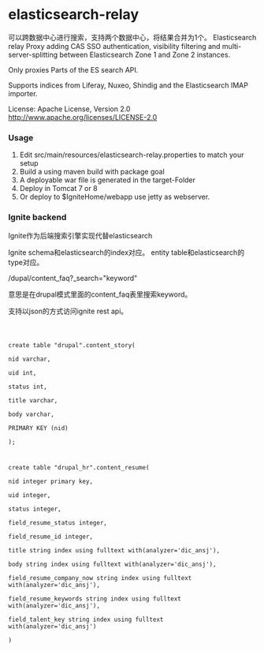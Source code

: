 # elasticsearch-relay

可以跨数据中心进行搜索，支持两个数据中心，将结果合并为1个。
Elasticsearch relay Proxy adding CAS SSO authentication,   visibility filtering and multi-server-splitting between Elasticsearch Zone 1 and Zone 2 instances.

Only proxies Parts of the ES search API.

Supports indices from Liferay,   Nuxeo,   Shindig and the Elasticsearch IMAP importer.

License: Apache License,   Version 2.0 http://www.apache.org/licenses/LICENSE-2.0

### Usage
1. Edit src/main/resources/elasticsearch-relay.properties to match your setup
2. Build a using maven build with package goal
3. A deployable war file is generated in the target-Folder 
4. Deploy in Tomcat 7 or 8
5. Or deploy to $IgniteHome/webapp use jetty as webserver.


### Ignite backend

Ignite作为后端搜索引擎实现代替elasticsearch

Ignite schema和elasticsearch的index对应。
entity table和elasticsearch的type对应。

/dupal/content_faq?_search="keyword"

意思是在drupal模式里面的content_faq表里搜索keyword。

支持以json的方式访问ignite rest api。

<code>

create table "drupal".content_story(   
 nid  varchar,  
 uid int,   
 status int,   
 title varchar,  
 body varchar,  
 PRIMARY KEY (nid)  
);  

create table "drupal_hr".content_resume(  
 nid  integer primary key,    
 uid integer,    
 status integer,    
 field_resume_status integer,  
 field_resume_id integer,  
 title string index using fulltext with(analyzer='dic_ansj'),  
 body string index using fulltext with(analyzer='dic_ansj'),  
 field_resume_company_now string index using fulltext with(analyzer='dic_ansj'),  
 field_resume_keywords string index using fulltext with(analyzer='dic_ansj'),  
 field_talent_key string index using fulltext with(analyzer='dic_ansj')  
)  
 
</code>
